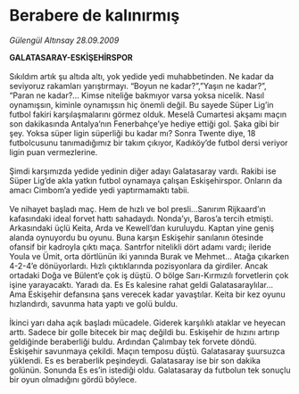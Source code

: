 # Berabere de kalınırmış

*Gülengül Altınsay 28.09.2009*

<div class="taraf_structure_2col_1zq">
<div class="margen_n">



 <p><strong>GALATASARAY-ESKİŞEHİRSPOR <br/></strong><br/>Sıkıldım artık şu altıda altı, yok yedide yedi muhabbetinden. Ne kadar da seviyoruz rakamları yarıştırmayı. “Boyun ne kadar?”,”Yaşın ne kadar?”, “Paran ne kadar?... Kimse niteliğe bakmıyor varsa yoksa nicelik. Nasıl oynamışsın, kiminle oynamışsın hiç önemli değil. Bu sayede Süper Lig’in futbol fakiri karşılaşmalarını görmez olduk. Meselâ Cumartesi akşamı maçın son dakikasında Antalya’nın Fenerbahçe’ye hediye ettiği gol. Şaka gibi bir şey. Yoksa süper ligin süperliği bu kadar mı? Sonra Twente diye, 18 futbolcusunu tanımadığımız bir takım çıkıyor, Kadıköy’de futbol dersi veriyor ligin puan vermezlerine. <br/><br/>Şimdi karşımızda yedide yedinin diğer adayı Galatasaray vardı. Rakibi ise Süper Lig’de akla yatkın futbol oynamaya çalışan Eskişehirspor. Onların da amacı Cimbom’a yedide yedi yaptırmamaktı tabii. <br/><br/>Ve nihayet başladı maç. Hem de hızlı ve bol presli…Sanırım Rijkaard’ın kafasındaki ideal forvet hattı sahadaydı. Nonda’yı, Baros’a tercih etmişti. Arkasındaki üçlü Keita, Arda ve Kewell’dan kuruluydu. Kaptan yine geniş alanda oynuyordu bu oyunu. Buna karşın Eskişehir sanılanın ötesinde ofansif bir kadroyla çıktı maça. Santrfor nitelikli dört adamı vardı; ileride Youla ve Ümit, orta dörtlünün iki yanında Burak ve Mehmet... Atağa çıkarken 4-2-4’e dönüyorlardı. Hızlı çıktıklarında pozisyonlara da girdiler. Ancak ortadaki Doğa ve Bülent’e çok iş düştü. O bölge Sarı-Kırmızılı forvetlerin çok işine yarayacaktı. Yaradı da. Es Es kalesine rahat geldi Galatasaraylılar… Ama Eskişehir defansına şans verecek kadar yavaştılar. Keita bir kez oyunu hızlandırdı, savunma hata yaptı ve golü buldu. <br/><br/>İkinci yarı daha açık başladı mücadele. Giderek karşılıklı ataklar ve heyecan arttı. Sadece bir golle bitecek bir maç değildi bu. Eskişehir de hızını artırıp geldiğinde beraberliği buldu. Ardından Çalımbay tek forvete döndü. Eskişehir savunmaya çekildi. Maçın temposu düştü. Galatasaray şuursuzca yüklendi. Es es beraberlik peşindeydi. Galatasaray ise bir son dakika golünün. Sonunda Es es’in istediği oldu. Galatasaray da futbolun tek sonuçlu bir oyun olmadığını gördü böylece. </p>
<br/>
<br/>
<br/>



<br/>


<div id="taraf_not">
</div>

</div>


</div>
